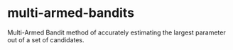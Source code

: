 # multi-armed-bandits
Multi-Armed Bandit method of accurately estimating the largest parameter out of a set of candidates.
